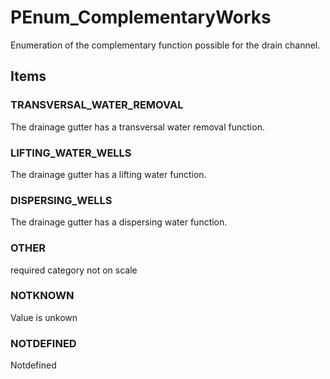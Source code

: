 # PEnum_ComplementaryWorks

Enumeration of the complementary function possible for the drain channel.

## Items

### TRANSVERSAL_WATER_REMOVAL
The drainage gutter has a transversal water removal function.

### LIFTING_WATER_WELLS
The drainage gutter has a lifting water function.

### DISPERSING_WELLS
The drainage gutter has a dispersing water function.

### OTHER
required category not on scale

### NOTKNOWN
Value is unkown

### NOTDEFINED
Notdefined
